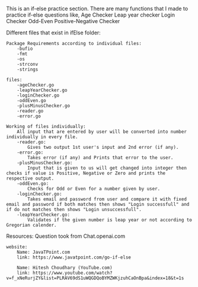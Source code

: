 This is an if-else practice section.
    There are many functions that I made to practice if-else questions like,
        Age Checker
        Leap year checker
        Login Checker
        Odd-Even
        Positive-Negative Checker


Different files that exist in ifElse folder:

    Package Requirements according to individual files:
        -bufio
        -fmt
        -os
        -strconv
        -strings

    files:
        -ageChecker.go 
        -leapYearChecker.go
        -loginChecker.go
        -oddEven.go
        -plusMinusChecker.go
        -reader.go
        -error.go

    Working of files individually:
        All input that are entered by user will be converted into number individually in every file.
        -reader.go:
            Gives two output 1st user's input and 2nd error (if any).
        -error.go:
            Takes error (if any) and Prints that error to the user.
        -plusMinusChecker.go:
            Input that is given to us will get changed into integer then checks if value is Positive, Negative or Zero and prints the respective output.
        -oddEven.go:
            Checks for Odd or Even for a number given by user.
        -loginChecker.go:
            Takes email and password from user and compare it with fixed email and password if both matches then shows "Login successfull" and if do not matches then shows "Login unsuccessfull".
        -leapYearChecker.go:
            Validates if the given number is leap year or not according to Gregorian calender.


Resources:
    Question took from Chat.openai.com

    website:
        Name: JavaTPoint.com
        link: https://www.javatpoint.com/go-if-else

        Name: Hitesh Choudhary (YouTube.com)
        link: https://www.youtube.com/watch?v=f_xNeRurjZY&list=PLRAV69dS1uWQGDQoBYMZWKjzuhCaOnBpa&index=18&t=1s
